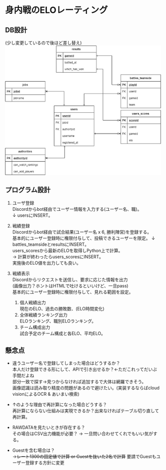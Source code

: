 # 身内戦のELOレーティング

## DB設計
(少し変更しているので後ほど差し替え)
![ER図](./ERD.jpg)

## プログラム設計

1. ユーザ登録  
Discordからbot経由でユーザー情報を入力する(ユーザー名、職)。  
↓
usersにINSERT。  

2. 戦績登録  
Discordからbot経由で試合結果(ユーザー名 x 6, 勝利陣営)を登録する。  
基本的にユーザー登録時に権限付与して、投稿できるユーザーを限定。
↓  
battles_teamsideとresultsにINSERT。  
users_scoresから最新のELOを取得しPython上で計算。  
 → 計算が終わったらusers_scoresにINSERT。  
実施後のELO値を出力しても良い。  

3. 戦績表示  
Discordからリクエストを送信し、要求に応じた情報を出力  
(画像出力？ホントはHTMLで吐けるといいけど、一旦pass)  
基本的にユーザー登録時に権限付与して、見れる範囲を設定。  

   1. 個人戦績出力  
   現在のELO、過去の勝敗数、(ELO時間変化)  
   2. 全体戦績ランキング出力  
   ELOランキング、職別ELOランキング。  
   3. チーム構成出力  
   試合予定のチーム構成と各ELO、平均ELO。  

## 懸念点

- 違うユーザー名で登録してしまった場合はどうするか？  
本人だけ登録できる形にして、APIで引き出せるか？←ただこれってだいぶ手間だよね  
部分一致で探す→見つからなければ追加するで大体は網羅できそう。  
画像認識は読み取り精度の問題があるので避けたい。(実装するならばcloud visionによるOCR & あいまい検索)  

- ↑のような理由で再計算になった場合どうする？  
再計算にならない仕組みは実現できるか？出来なければテーブル切り直して再計算。

- RAWDATAを見たいときが存在する？  
その場合はCSV出力機能が必要？ → 一旦問い合わせてくれでもいい気がする。

- Guestを含む場合は？  
→~~レート1300の固定値で計算 or Guestを抜いた2名で計算~~
要請でGuestもユーザー登録する方針に変更
